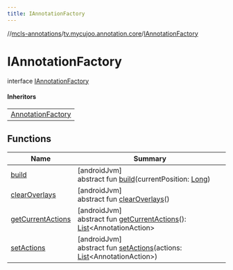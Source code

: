 ```yaml
---
title: IAnnotationFactory
---
```

//[mcls-annotations](../../../index.html)/[tv.mycujoo.annotation.core](../index.html)/[IAnnotationFactory](index.html)



# IAnnotationFactory

interface [IAnnotationFactory](index.html)

#### Inheritors


| |
|---|
| [AnnotationFactory](../-annotation-factory/index.html) |


## Functions


| Name | Summary |
|---|---|
| [build](build.html) | [androidJvm]<br>abstract fun [build](build.html)(currentPosition: [Long](https://kotlinlang.org/api/latest/jvm/stdlib/kotlin/-long/index.html)) |
| [clearOverlays](clear-overlays.html) | [androidJvm]<br>abstract fun [clearOverlays](clear-overlays.html)() |
| [getCurrentActions](get-current-actions.html) | [androidJvm]<br>abstract fun [getCurrentActions](get-current-actions.html)(): [List](https://kotlinlang.org/api/latest/jvm/stdlib/kotlin.collections/-list/index.html)&lt;AnnotationAction&gt; |
| [setActions](set-actions.html) | [androidJvm]<br>abstract fun [setActions](set-actions.html)(actions: [List](https://kotlinlang.org/api/latest/jvm/stdlib/kotlin.collections/-list/index.html)&lt;AnnotationAction&gt;) |

